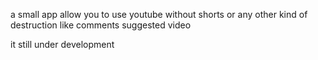 a small app allow you to use youtube without shorts  or any other kind of destruction like comments suggested video

it still under development
